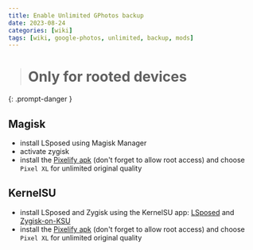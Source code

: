 ```yaml
---
title: Enable Unlimited GPhotos backup
date: 2023-08-24
categories: [wiki]
tags: [wiki, google-photos, unlimited, backup, mods]
---
```


> # Only for rooted devices
{: .prompt-danger }

## Magisk
- install LSposed using Magisk Manager
- activate zygisk
- install the [Pixelify apk](https://github.com/BaltiApps/Pixelify-Google-Photos/releases/download/v4.1/pixelify_gphotos_v4.1.apk) (don't forget to allow root access) and choose `Pixel XL` for unlimited original quality

## KernelSU
- install LSposed and Zygisk using the KernelSU app: [LSposed](https://github.com/LSPosed/LSPosed/suites/15420623371/artifacts/880528297) and [Zygisk-on-KSU](https://drive.google.com/file/d/16Q4WwHYMw5jPbt51DjBAjNUB3FOVDWiF/view?usp=sharing)
- install the [Pixelify apk](https://github.com/BaltiApps/Pixelify-Google-Photos/releases/download/v4.1/pixelify_gphotos_v4.1.apk) (don't forget to allow root access) and choose `Pixel XL` for unlimited original quality

